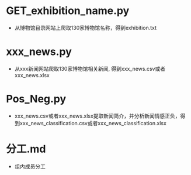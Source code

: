 # GET_exhibition_name.py
* 从博物馆目录网站上爬取130家博物馆名称，得到exhibition.txt
# xxx_news.py
* 从xxx新闻网站爬取130家博物馆相关新闻, 得到xxx_news.csv或者xxx_news.xlsx
# Pos_Neg.py
* xxx_news.csv或者xxx_news.xlsx提取新闻简介，并分析新闻情感正负，得到xxx_news_classification.csv或者xxx_news_classification.xlsx
# 分工.md
* 组内成员分工
